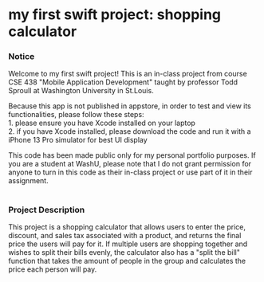 # my first swift project: shopping calculator

<h3>Notice</h3>
<p>
Welcome to my first swift project! This is an in-class project from course CSE 438 "Mobile Application Development" taught by professor Todd Sproull at Washington University in St.Louis.
</p>
<p>
Because this app is not published in appstore, in order to test and view its functionalities, please follow these steps:<br>
1. please ensure you have Xcode installed on your laptop<br>
2. if you have Xcode installed, please download the code and run it with a iPhone 13 Pro simulator for best UI display
</p>
<p>
This code has been made public only for my personal portfolio purposes. If you are a student at WashU, please note that I do not grant permission for anyone to turn in this code as their in-class project or use part of it in their assignment.
</p>

#

<h3>Project Description</h3>
<p>
This project is a shopping calculator that allows users to enter the price, discount, and sales tax associated with a product, and returns the final price the users will pay for it. If multiple users are shopping together and wishes to split their bills evenly, the calculator also has a "split the bill" function that takes the amount of people in the group and calculates the price each person will pay.<br>
</p>
